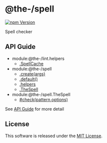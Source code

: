 @the-/spell
==========

<!---
This file is generated by @the-/templates. Do not update manually.
--->

<!-- Badge Start -->
<a name="badges"></a>

[![npm Version][bd_npm_shield_url]][bd_npm_url]

[bd_repo_url]: https://github.com/the-labo/the
[bd_npm_url]: http://www.npmjs.org/package/@the-/spell
[bd_npm_shield_url]: http://img.shields.io/npm/v/@the-/spell.svg?style=flat

<!-- Badge End -->


<!-- Description Start -->
<a name="description"></a>

Spell checker

<!-- Description End -->


<!-- Overview Start -->
<a name="overview"></a>



<!-- Overview End -->


<!-- Sections Start -->
<a name="sections"></a>


<!-- Sections Start -->

<a name="api"></a>

## API Guide


- module:@the-/lint.helpers
  - [.SpellCache](./doc/api/api.md#module_@the-/lint.helpers.SpellCache)
- module:@the-/spell
  - [.create(args)](./doc/api/api.md#module_@the-/spell.create)
  - [.default()](./doc/api/api.md#module_@the-/spell.default)
  - [.helpers](./doc/api/api.md#module_@the-/spell.helpers)
  - [.TheSpell](./doc/api/api.md#module_@the-/spell.TheSpell)
- module:@the-/spell.TheSpell
  - [#check(pattern,options)](./doc/api/api.md#module_@the-/spell.TheSpell#check)

See [API Guide](./doc/api/api.md) for more detail


<!-- LICENSE Start -->
<a name="license"></a>

License
-------
This software is released under the [MIT License](https://github.com/the-labo/the/blob/master/LICENSE).

<!-- LICENSE End -->


